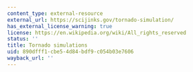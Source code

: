 ```yaml
---
content_type: external-resource
external_url: https://scijinks.gov/tornado-simulation/
has_external_license_warning: true
license: https://en.wikipedia.org/wiki/All_rights_reserved
status: ''
title: Tornado simulations
uid: 890dfff1-cbe5-4d84-bdf9-c054b03e7606
wayback_url: ''
---
```

